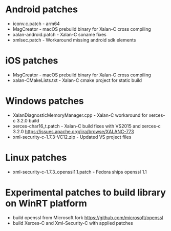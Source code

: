 # Android patches
* iconv.c.patch - arm64
* MsgCreator - macOS prebuild binary for Xalan-C cross compiling
* xalan-android.patch - Xalan-C soname fixes
* xmlsec.patch - Workaround missing android sdk elements

# iOS patches
* MsgCreator - macOS prebuild binary for Xalan-C cross compiling
* xalan-CMakeLists.txt - Xalan-C cmake project for static build

# Windows patches
* XalanDiagnosticMemoryManager.cpp - Xalan-C workaround for xerces-c 3.2.0 build
* xerces-char16_t.patch - Xalan-C build fixes with VS2015 and xerces-c 3.2.0
  https://issues.apache.org/jira/browse/XALANC-773
* xml-security-c-1.7.3-VC12.zip - Updated VS project files

# Linux patches
* xml-security-c-1.7.3_openssl1.1.patch - Fedora ships openssl 1.1

# Experimental patches to build library on WinRT platform
* build openssl from Microsoft fork https://github.com/microsoft/openssl
* build Xerces-C and Xml-Security-C with applied patches
